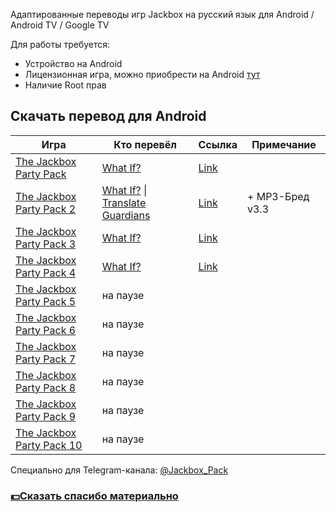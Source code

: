 Адаптированные переводы игр Jackbox на русский язык для Android / Android TV / Google TV


Для работы требуется:
- Устройство на Android
- Лицензионная игра, можно приобрести на Android [тут](https://play.google.com/store/apps/developer?id=Jackbox+Games,+Inc.)
- Наличие Root прав
  



## Скачать перевод для Android
| Игра | Кто перевёл | Ссылка | Примечание|
| ------------- | ------------- | ------------- | ------------- |
| [The Jackbox Party Pack](https://play.google.com/store/apps/details?id=com.jackboxgames.JackboxPartyLoaderFull) | [What If?](https://whatif.one/) | [Link](https://github.com/qwertykolea/Jackbox_Pack/releases/download/JPP1/TJPP1_WhatIF_10.10.2022-RD_12.12.2023_17.52.zip) |
| [The Jackbox Party Pack 2](https://play.google.com/store/apps/details?id=com.jackboxgames.JBPP2Loader) | [What If?](https://whatif.one/) \| [Translate Guardians](https://www.trgu.ru/) | [Link](https://github.com/qwertykolea/Jackbox_Pack/releases/download/JPP2/TJPP2_WhatIF_06.03.2023-TG_04.12.2023-RD_30.12.2023_1355.zip) | + MP3-Бред v3.3 |
| [The Jackbox Party Pack 3](https://play.google.com/store/apps/details?id=com.jackboxgames.TJPP3Loader) | [What If?](https://whatif.one/) | [Link](https://github.com/qwertykolea/Jackbox_Pack/releases/download/JPP3/TJPP3_WhatIF_15.07.2023-RD_16.01.2024_1154.zip) |
| [The Jackbox Party Pack 4](https://play.google.com/store/apps/details?id=com.jackboxgames.TJPP4Loader) | [What If?](https://whatif.one/) | [Link](https://github.com/qwertykolea/Jackbox_Pack/releases/download/JPP4/TJPP4_WhatIF_02.09.2022-RD_21.03.2024_1848.zip) |
| [The Jackbox Party Pack 5](https://play.google.com/store/apps/details?id=com.jackboxgames.TJPP5Loader) | на паузе |
| [The Jackbox Party Pack 6](https://play.google.com/store/apps/details?id=com.jackboxgames.TJPP6Loader) | на паузе |
| [The Jackbox Party Pack 7](https://play.google.com/store/apps/details?id=com.jackboxgames.TJPP7Loader) | на паузе |
| [The Jackbox Party Pack 8](https://play.google.com/store/apps/developer?id=Jackbox+Games,+Inc.) | на паузе |
| [The Jackbox Party Pack 9](https://play.google.com/store/apps/developer?id=Jackbox+Games,+Inc.) | на паузе |
| [The Jackbox Party Pack 10](https://play.google.com/store/apps/developer?id=Jackbox+Games,+Inc.) | на паузе |



Специально для Telegram-канала: [@Jackbox_Pack](https://t.me/Jackbox_Pack)


### [💵Сказать спасибо материально](https://telegra.ph/Spasibo-12-29-2)
